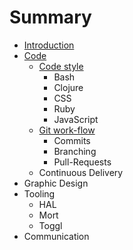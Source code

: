 # Summary

* [Introduction](README.md)
* [Code](code.md)
   * [Code style](code/style.md)
       * Bash
       * Clojure
       * CSS
       * Ruby
       * JavaScript
   * [Git work-flow](code/git_work-flow.md)
       * Commits
       * Branching
       * Pull-Requests
   * Continuous Delivery
* Graphic Design
* Tooling
   * HAL
   * Mort
   * Toggl
* Communication

